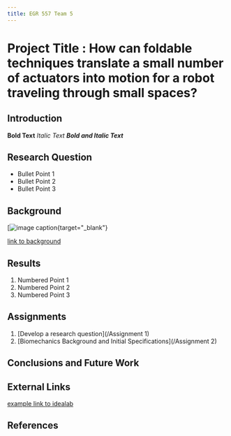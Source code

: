 ```yaml
---
title: EGR 557 Team 5
---
```


# Project Title : How can foldable techniques translate a small number of actuators into motion for a robot traveling through small spaces?

## Introduction

**Bold Text**
_Italic Text_
**_Bold and Italic Text_**

## Research Question

* Bullet Point 1
* Bullet Point 2
* Bullet Point 3

## Background

[![image caption](https://idealab.asu.edu/assets/images/research/jumper1.png){target="_blank"}

[link to background](/background)

## Results

1. Numbered Point 1
1. Numbered Point 2
1. Numbered Point 3

## Assignments

1. [Develop a research question](/Assignment 1)
1. [Biomechanics Background and Initial Specifications](/Assignment 2)

## Conclusions and Future Work

## External Links

[example link to idealab](https://idealab.asu.edu)


## References
